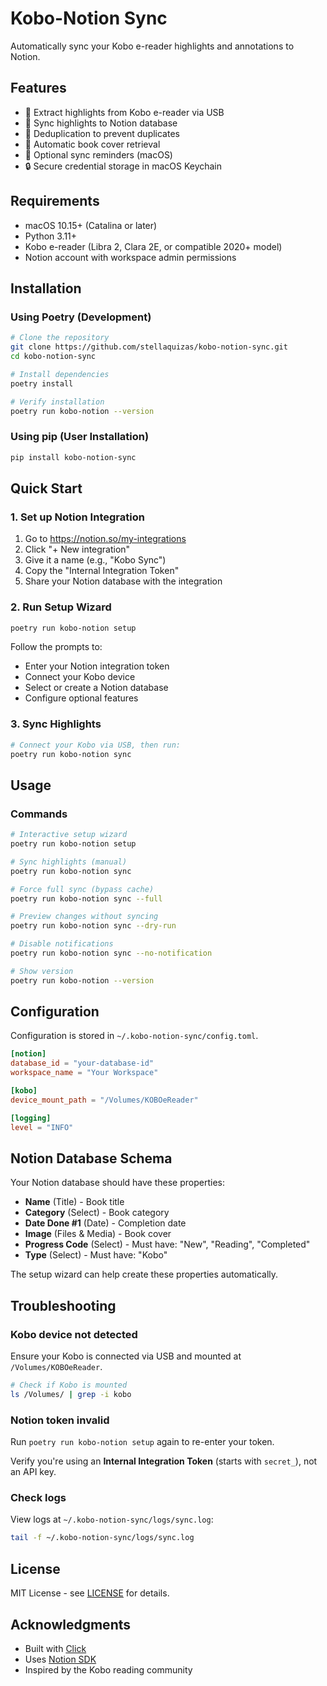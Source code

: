 # Kobo-Notion Sync

Automatically sync your Kobo e-reader highlights and annotations to Notion.

## Features

- 📖 Extract highlights from Kobo e-reader via USB
- 📝 Sync highlights to Notion database
- 🔄 Deduplication to prevent duplicates
- 🎨 Automatic book cover retrieval
- 🔔 Optional sync reminders (macOS)
- 🔒 Secure credential storage in macOS Keychain

## Requirements

- macOS 10.15+ (Catalina or later)
- Python 3.11+
- Kobo e-reader (Libra 2, Clara 2E, or compatible 2020+ model)
- Notion account with workspace admin permissions

## Installation

### Using Poetry (Development)

```bash
# Clone the repository
git clone https://github.com/stellaquizas/kobo-notion-sync.git
cd kobo-notion-sync

# Install dependencies
poetry install

# Verify installation
poetry run kobo-notion --version
```

### Using pip (User Installation)

```bash
pip install kobo-notion-sync
```

## Quick Start

### 1. Set up Notion Integration

1. Go to https://notion.so/my-integrations
2. Click "+ New integration"
3. Give it a name (e.g., "Kobo Sync")
4. Copy the "Internal Integration Token"
5. Share your Notion database with the integration

### 2. Run Setup Wizard

```bash
poetry run kobo-notion setup
```

Follow the prompts to:

- Enter your Notion integration token
- Connect your Kobo device
- Select or create a Notion database
- Configure optional features

### 3. Sync Highlights

```bash
# Connect your Kobo via USB, then run:
poetry run kobo-notion sync
```

## Usage

### Commands

```bash
# Interactive setup wizard
poetry run kobo-notion setup

# Sync highlights (manual)
poetry run kobo-notion sync

# Force full sync (bypass cache)
poetry run kobo-notion sync --full

# Preview changes without syncing
poetry run kobo-notion sync --dry-run

# Disable notifications
poetry run kobo-notion sync --no-notification

# Show version
poetry run kobo-notion --version
```

## Configuration

Configuration is stored in `~/.kobo-notion-sync/config.toml`.

```toml
[notion]
database_id = "your-database-id"
workspace_name = "Your Workspace"

[kobo]
device_mount_path = "/Volumes/KOBOeReader"

[logging]
level = "INFO"
```

## Notion Database Schema

Your Notion database should have these properties:

- **Name** (Title) - Book title
- **Category** (Select) - Book category
- **Date Done #1** (Date) - Completion date
- **Image** (Files & Media) - Book cover
- **Progress Code** (Select) - Must have: "New", "Reading", "Completed"
- **Type** (Select) - Must have: "Kobo"

The setup wizard can help create these properties automatically.

## Troubleshooting

### Kobo device not detected

Ensure your Kobo is connected via USB and mounted at `/Volumes/KOBOeReader`.

```bash
# Check if Kobo is mounted
ls /Volumes/ | grep -i kobo
```

### Notion token invalid

Run `poetry run kobo-notion setup` again to re-enter your token.

Verify you're using an **Internal Integration Token** (starts with `secret_`), not an API key.

### Check logs

View logs at `~/.kobo-notion-sync/logs/sync.log`:

```bash
tail -f ~/.kobo-notion-sync/logs/sync.log
```

## License

MIT License - see [LICENSE](LICENSE) for details.

## Acknowledgments

- Built with [Click](https://click.palletsprojects.com/)
- Uses [Notion SDK](https://github.com/ramnes/notion-sdk-py)
- Inspired by the Kobo reading community
